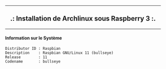 ------------------------------------------------------------------------------------------------------------------------------------------------

## <p align='center'> .: Installation de Archlinux sous Raspberry 3 :. </p>

------------------------------------------------------------------------------------------------------------------------------------------------

#### Information sur le Système
```
Distributor ID : Raspbian
Description    : Raspbian GNU/Linux 11 (bullseye)
Release        : 11
Codename       : bullseye
```
